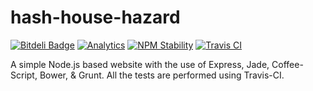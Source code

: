 hash-house-hazard
=================
[![Bitdeli Badge](https://d2weczhvl823v0.cloudfront.net/arvind-naidu/hash-house-hazard/trend.png)](https://bitdeli.com/free "Bitdeli Badge")
[![Analytics](https://ga-beacon.appspot.com/UA-46798763-1/hash-house-hazard/readme)](https://github.com/igrigorik/ga-beacon)
[![NPM Stability](http://hughsk.github.io/stability-badges/dist/stable.svg)](https://github.com/hughsk/stability-badges)
[![Travis CI](https://api.travis-ci.org/arvind-naidu/hash-house-hazard.png)](https://github.com/arvind-naidu/hash-house-hazard)

A simple Node.js based website with the use of Express, Jade, Coffee-Script, Bower, & Grunt. All the tests are performed using Travis-CI.
